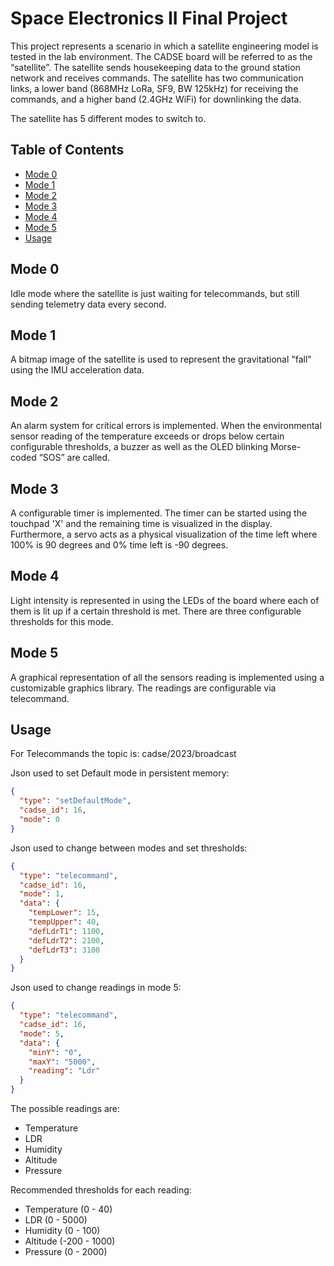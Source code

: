 
# Space Electronics II Final Project 

This project represents a scenario in which a satellite engineering model is tested in the lab environment. The CADSE board will be referred to as the “satellite”. The satellite sends housekeeping data to the ground station network and receives commands. The satellite has two communication links, a lower band (868MHz LoRa, SF9, BW 125kHz) for receiving the commands, and a higher band (2.4GHz WiFi) for downlinking the data.

The satellite has 5 different modes to switch to. 

## Table of Contents
- [Mode 0](#mode-0)
- [Mode 1](#mode-1)
- [Mode 2](#mode-2)
- [Mode 3](#mode-3)
- [Mode 4](#mode-4)
- [Mode 5](#mode-5)
- [Usage](#usage)

## Mode 0
Idle mode where the satellite is just waiting for telecommands, but still sending telemetry data every second. 

## Mode 1
A bitmap image of the satellite is used to represent the gravitational "fall" using the IMU acceleration data. 

## Mode 2 
An alarm system for critical errors is implemented. When the environmental sensor reading of the temperature exceeds or drops below certain configurable thresholds, a buzzer as well as the OLED blinking Morse-coded “SOS” are called. 

## Mode 3
A configurable timer is implemented. The timer can be started using the touchpad 'X' and the remaining time is visualized in the display. Furthermore, a servo acts as a physical visualization of the time left where 100% is 90 degrees and 0% time left is -90 degrees. 

## Mode 4 
Light intensity is represented in using the LEDs of the board where each of them is lit up if a certain threshold is met. There are three configurable thresholds for this mode. 

## Mode 5
A graphical representation of all the sensors reading is implemented using a customizable graphics library. The readings are configurable via telecommand. 

## Usage

For Telecommands the topic is: cadse/2023/broadcast

Json used to set Default mode in persistent memory:
```JSON
{
  "type": "setDefaultMode",
  "cadse_id": 16,
  "mode": 0
}
```
Json used to change between modes and set thresholds:
```JSON
{
  "type": "telecommand",
  "cadse_id": 16,
  "mode": 1,
  "data": {
    "tempLower": 15,
    "tempUpper": 40,
    "defLdrT1": 1100,
    "defLdrT2": 2100,
    "defLdrT3": 3100
  }
}
```
Json used to change readings in mode 5:
```JSON
{
  "type": "telecommand",
  "cadse_id": 16,
  "mode": 5,
  "data": {
    "minY": "0",
    "maxY": "5000",
    "reading": "Ldr"
  }
}
```
The possible readings are:
- Temperature
- LDR
- Humidity
- Altitude
- Pressure

Recommended thresholds for each reading:
- Temperature (0 - 40)
- LDR         (0 - 5000)
- Humidity    (0 - 100)
- Altitude    (-200 - 1000)
- Pressure    (0 - 2000)